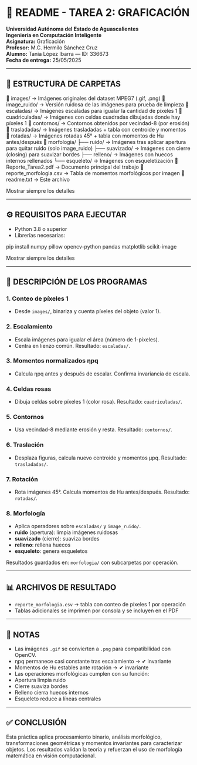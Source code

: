 # 📘 README - TAREA 2: GRAFICACIÓN

**Universidad Autónoma del Estado de Aguascalientes**  
**Ingeniería en Computación Inteligente**  
**Asignatura:** Graficación  
**Profesor:** M.C. Hermilo Sánchez Cruz  
**Alumno:** Tania López Ibarra — ID: 336673  
**Fecha de entrega:** 25/05/2025  

---

## 📁 ESTRUCTURA DE CARPETAS

📁 images/ → Imágenes originales del dataset MPEG7 (.gif, .png)
📁 image_ruido/ → Versión ruidosa de las imágenes para prueba de limpieza
📁 escaladas/ → Imágenes escaladas para igualar la cantidad de píxeles 1
📁 cuadriculadas/ → Imágenes con celdas cuadradas dibujadas donde hay píxeles 1
📁 contornos/ → Contornos obtenidos por vecindad-8 (por erosión)
📁 trasladadas/ → Imágenes trasladadas + tabla con centroide y momentos
📁 rotadas/ → Imágenes rotadas 45° + tabla con momentos de Hu antes/después
📁 morfologia/
├── ruido/ → Imágenes tras aplicar apertura para quitar ruido (solo image_ruido)
├── suavizado/ → Imágenes con cierre (closing) para suavizar bordes
├── relleno/ → Imágenes con huecos internos rellenados
└── esqueleto/ → Imágenes con esqueletización
📄 Reporte_Tarea2.pdf → Documento principal del trabajo
📄 reporte_morfologia.csv → Tabla de momentos morfológicos por imagen
📄 readme.txt → Este archivo

Mostrar siempre los detalles


---

## ⚙️ REQUISITOS PARA EJECUTAR

- Python 3.8 o superior
- Librerías necesarias:

pip install numpy pillow opencv-python pandas matplotlib scikit-image

Mostrar siempre los detalles

---

## 📝 DESCRIPCIÓN DE LOS PROGRAMAS

### 1. Conteo de píxeles 1
- Desde `images/`, binariza y cuenta píxeles del objeto (valor 1).

### 2. Escalamiento
- Escala imágenes para igualar el área (número de 1-pixeles).
- Centra en lienzo común. Resultado: `escaladas/`.

### 3. Momentos normalizados ηpq
- Calcula ηpq antes y después de escalar. Confirma invariancia de escala.

### 4. Celdas rosas
- Dibuja celdas sobre píxeles 1 (color rosa). Resultado: `cuadriculadas/`.

### 5. Contornos
- Usa vecindad-8 mediante erosión y resta. Resultado: `contornos/`.

### 6. Traslación
- Desplaza figuras, calcula nuevo centroide y momentos μpq. Resultado: `trasladadas/`.

### 7. Rotación
- Rota imágenes 45°. Calcula momentos de Hu antes/después. Resultado: `rotadas/`.

### 8. Morfología
- Aplica operadores sobre `escaladas/` y `image_ruido/`.
- **ruido** (apertura): limpia imágenes ruidosas
- **suavizado** (cierre): suaviza bordes
- **relleno**: rellena huecos
- **esqueleto**: genera esqueletos

Resultados guardados en: `morfologia/` con subcarpetas por operación.

---

## 📊 ARCHIVOS DE RESULTADO

- `reporte_morfologia.csv` → tabla con conteo de píxeles 1 por operación
- Tablas adicionales se imprimen por consola y se incluyen en el PDF

---

## 📌 NOTAS

- Las imágenes `.gif` se convierten a `.png` para compatibilidad con OpenCV.
- ηpq permanece casi constante tras escalamiento → ✔ invariante
- Momentos de Hu estables ante rotación → ✔ invariante
- Las operaciones morfológicas cumplen con su función:
- Apertura limpia ruido
- Cierre suaviza bordes
- Relleno cierra huecos internos
- Esqueleto reduce a líneas centrales

---

## ✅ CONCLUSIÓN

Esta práctica aplica procesamiento binario, análisis morfológico, transformaciones geométricas y momentos invariantes para caracterizar objetos. Los resultados validan la teoría y refuerzan el uso de morfología matemática en visión computacional.
